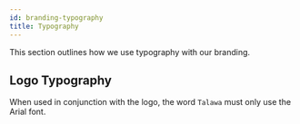 ```yaml
---
id: branding-typography
title: Typography
---
```


This section outlines how we use typography with our branding.

## Logo Typography

When used in conjunction with the logo, the word `Talawa` must only use the Arial font.
